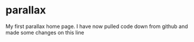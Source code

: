 # parallax
My first parallax home page.
I have now pulled code down from github and made some changes on this line